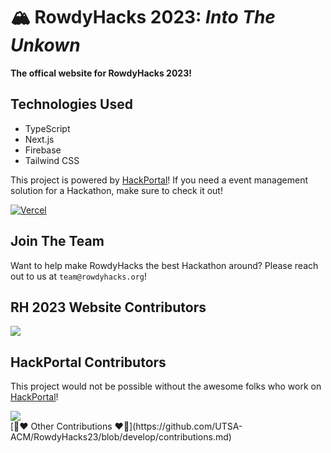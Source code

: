 # 🏔️ RowdyHacks 2023: _Into The Unkown_

**The offical website for RowdyHacks 2023!**

## Technologies Used

- TypeScript
- Next.js
- Firebase
- Tailwind CSS

This project is powered by [HackPortal](https://github.com/acmutd/hackportal)! If you need a event management solution for a Hackathon, make sure to check it out!

[![Vercel](https://static.rowdyhacks.org/img/powered-by-vercel.svg)](https://vercel.com/?utm_source=ACM%20UTSA&utm_campaign=oss)

## Join The Team

Want to help make RowdyHacks the best Hackathon around? Please reach out to us at `team@rowdyhacks.org`!

## RH 2023 Website Contributors

<a href="https://github.com/UTSA-ACM/rh-website-23/graphs/contributors">
<img src="https://contrib.rocks/image?repo=UTSA-ACM/rh-website-23" />
</a>

## HackPortal Contributors

This project would not be possible without the awesome folks who work on [HackPortal](https://github.com/acmutd/hackportal)!

<a href="https://github.com/acmutd/hackportal/graphs/contributors">
<img src="https://contrib.rocks/image?repo=acmutd/hackportal" />
</a>
<br />
[📣❤️ Other Contributions ❤️📣](https://github.com/UTSA-ACM/RowdyHacks23/blob/develop/contributions.md)
